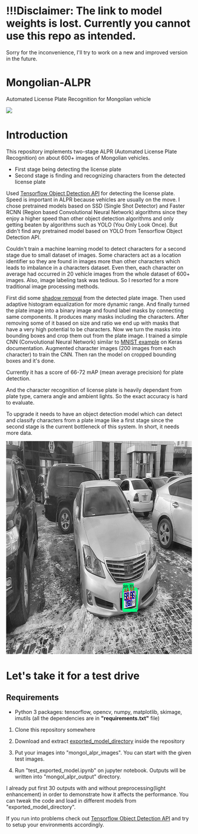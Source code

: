 # !!!Disclaimer: The link to model weights is lost. Currently you cannot use this repo as intended.
Sorry for the inconvenience, I'll try to work on a new and improved version in the future.

# Mongolian-ALPR
Automated License Plate Recognition for Mongolian vehicle


![](preview.gif)
# Introduction 
This repository implements two-stage ALPR (Automated License Plate Recognition) on about 600+ images of 
Mongolian vehicles.
- First stage being detecting the license plate
- Second stage is finding and recognizing characters from the detected license plate

Used [Tensorflow Object Detection API](https://github.com/tensorflow/models/tree/master/research/object_detection) 
for detecting the license plate.
Speed is important in ALPR because vehicles are usually on the move.
I chose pretrained models based on SSD (Single Shot Detector) and Faster RCNN (Region based Convolutional Neural Network)
algorithms since they enjoy a higher speed than other object detection algorithms and only getting beaten by 
algorithms such as YOLO (You Only Look Once). But didn't find any pretrained model based on YOLO from Tensorflow Object 
Detection API.

Couldn't train a machine learning model to detect characters for a second stage due to small dataset of images.
Some characters act as a location identifier so they are found in images more than other characters which leads to 
imbalance in a characters dataset. Even then, each character on average had occurred in 20 vehicle images from the whole 
dataset of 600+ images. Also, image labeling task was tedious. So I resorted for a more traditional
image processing methods.

First did some [shadow removal](https://stackoverflow.com/questions/44752240/how-to-remove-shadow-from-scanned-images-using-opencv)
from the
detected plate image. Then used adaptive histogram equalization for more dynamic range. And finally turned the plate
image into a binary image and found label masks by connecting same components. It produces many masks including
the characters. After removing some of it based on size and ratio we end up with masks that have a very high
potential to be characters. Now we turn the masks into bounding boxes and crop them out from the plate image.
I trained a simple CNN (Convolutional Neural Network) similar to [MNIST example](https://keras.io/examples/mnist_cnn/) 
on Keras documentation. Augmented character images (200 images from each character) to train the CNN. 
Then ran the model on cropped bounding boxes and it's done.

Currently it has a score of 66-72 mAP (mean average precision) for plate detection.

And the character recognition of license plate is heavily dependant from plate type, camera angle and ambient lights. So
the exact accuracy is hard to evaluate.

To upgrade it needs to have an object detection model which can detect and classify characters from a plate image like a first stage
since the second stage is the current bottleneck of this system. In short, it needs more data.

<p align="center">
  <img src="mongol_alpr_output/8_enhanced.jpg" width=1024 height=576>
</p>

# Let's take it for a test drive

## Requirements
- Python 3 packages: tensorflow, opencv, numpy, matplotlib, skimage, imutils (all the dependencies are in **"requirements.txt"** file)
1. Clone this repository somewhere

2. Download and extract [exported_model_directory](https://drive.google.com/open?id=1-mUz2QQU-V7KtlPhV0M1bi-Hj8x1QgKq)
inside the repository
3. Put your images into "mongol_alpr_images". You can start with the given test images.

4. Run "test_exported_model.ipynb" on jupyter notebook. Outputs will be written into "mongol_alpr_output" directory.

I already put first 30 outputs with and without preprocessing(light enhancement) in order to demonstrate how it affects the performance.
You can tweak the code and load in different models from "exported_model_directory".

If you run into problems check out [Tensorflow Object Detection API](https://github.com/tensorflow/models/tree/master/research/object_detection) and try to setup your environments accordingly.
